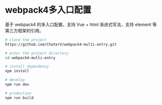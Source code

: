 # webpack4多入口配置

基于 webpack4 的多入口配置，支持 Vue + html 渐进式写法，支持 element 等第三方框架的引用。

```bash
# clone the project
https://github.com/ChaterV/webpack4-multi-entry.git

# enter the project directory
cd webpack4-multi-entry

# install dependency
npm install

# develop
npm run dev

# production
npm run build
```